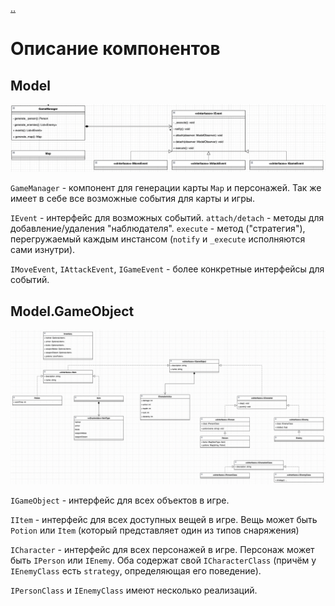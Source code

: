 [..](README.md)

# Описание компонентов

## Model

![model-logic](pictures/model-logic.png)

`GameManager` - компонент для генерации карты `Map` и персонажей. Так же имеет в себе все возможные события для карты и игры.

`IEvent` - интерфейс для возможных событий. `attach/detach` - методы для добавление/удаления "наблюдателя". `execute` - метод ("стратегия"), перегружаемый каждым инстансом (`notify` и `_execute` исполняются сами изнутри). 

`IMoveEvent`, `IAttackEvent`, `IGameEvent` - более конкретные интерфейсы для событий. 

## Model.GameObject

![model-logic-game-object](pictures/model-logic-game-object.png)

`IGameObject` - интерфейс для всех объектов в игре. 

`IItem` - интерфейс для всех доступных вещей в игре. Вещь может быть `Potion` или `Item` (который представляет один из типов снаряжения)

`ICharacter` - интерфейс для всех персонажей в игре. Персонаж может быть `IPerson` или `IEnemy`. Оба содержат свой `ICharacterClass` (причём у `IEnemyClass` есть `strategy`, определяющая его поведение). 

`IPersonClass` и `IEnemyClass` имеют несколько реализаций.
